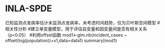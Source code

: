 # INLA-SPDE
已知监测点发病率估计未监测点发病率，未考虑时间趋势，仅为贝叶斯空间模型
#相关性分析
#建立单变量模型，用于评估自变量和因变量间是否有相关关系（p<0.05）
#利用offset函数
mod1<-glm.nb(incident_cases ~ offset(log(population))+x1,data=data1)
summary(mod1)
